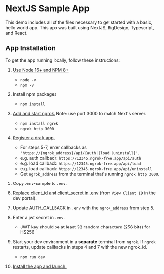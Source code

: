 # NextJS Sample App

This demo includes all of the files necessary to get started with a basic, hello world app. This app was built using NextJS, BigDesign, Typescript, and React.

## App Installation

To get the app running locally, follow these instructions:

1. [Use Node 16+ and NPM 8+](https://docs.npmjs.com/downloading-and-installing-node-js-and-npm#checking-your-version-of-npm-and-node-js)
    - `node -v`
    - `npm -v`
2. Install npm packages
    - `npm install`
3. [Add and start ngrok.](https://www.npmjs.com/package/ngrok#usage) Note: use port 3000 to match Next's server.
    - `npm install ngrok`
    - `ngrok http 3000`
4. [Register a draft app.](https://developer.bigcommerce.com/docs/3ef776e175eda-big-commerce-apps-quick-start#register-the-app)
     - For steps 5-7, enter callbacks as `'https://{ngrok_address}/api/{auth||load||uninstall}'`. 
     - e.g. auth callback: `https://12345.ngrok-free.app/api/auth`
     - e.g. load callback: `https://12345.ngrok-free.app/api/load`
     - e.g. load callback: `https://12345.ngrok-free.app/api/uninstall`
     - Get `ngrok_address` from the terminal that's running `ngrok http 3000`.
5. Copy .env-sample to `.env`.
6. [Replace client_id and client_secret in .env](https://devtools.bigcommerce.com/my/apps) (from `View Client ID` in the dev portal).
7. Update AUTH_CALLBACK in `.env` with the `ngrok_address` from step 5.
8. Enter a jwt secret in `.env`.
    - JWT key should be at least 32 random characters (256 bits) for HS256

9. Start your dev environment in a **separate** terminal from `ngrok`. If `ngrok` restarts, update callbacks in steps 4 and 7 with the new ngrok_id.
    - `npm run dev`
10. [Install the app and launch.](https://developer.bigcommerce.com/docs/3ef776e175eda-big-commerce-apps-quick-start#install-the-app)
